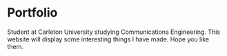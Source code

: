# Portfolio
Student at Carleton University studying Communications Engineering.
This website will display some interesting things I have made. Hope you like them.

